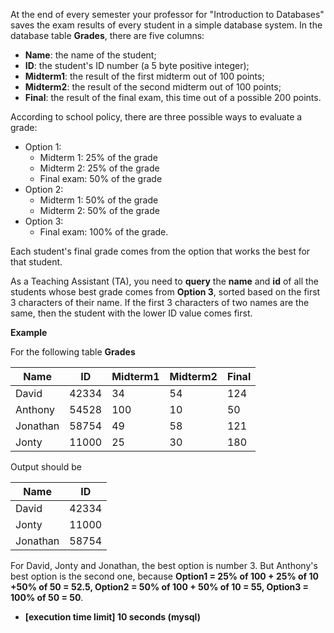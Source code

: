 At the end of every semester your professor for "Introduction to Databases" saves the exam results of every student in a simple database system. In the database table __Grades__, there are five columns:

* **Name**: the name of the student;
* **ID**: the student's ID number (a 5 byte positive integer);
* **Midterm1**: the result of the first midterm out of 100 points;
* **Midterm2**: the result of the second midterm out of 100 points;
* **Final**: the result of the final exam, this time out of a possible 200 points.

According to school policy, there are three possible ways to evaluate a grade:

* Option 1:
  * Midterm 1: 25% of the grade
  * Midterm 2: 25% of the grade
  * Final exam: 50% of the grade
* Option 2:
  * Midterm 1: 50% of the grade
  * Midterm 2: 50% of the grade
* Option 3:
  * Final exam: 100% of the grade.
  
Each student's final grade comes from the option that works the best for that student.

As a Teaching Assistant (TA), you need to __query__ the __name__ and __id__ of all the students whose best grade comes from __Option 3__, sorted based on the first 3 characters of their name. If the first 3 characters of two names are the same, then the student with the lower ID value comes first.

__Example__

For the following table __Grades__

|Name	|ID	|Midterm1	|Midterm2	|Final|
|---|---|---|---|---|
|David	|42334|	34|	54	|124|
|Anthony|	54528|	100|	10|	50|
|Jonathan	|58754	|49|	58|	121|
|Jonty	|11000	|25|	30|	180|

Output should be

|Name|	ID|
|---|---|
|David|	42334|
|Jonty|	11000|
|Jonathan|	58754|

For David, Jonty and Jonathan, the best option is number 3. But Anthony's best option is the second one, because __Option1 = 25% of 100 + 25% of 10 +50% of 50 = 52.5, Option2 = 50% of 100 + 50% of 10 = 55, Option3 = 100% of 50 = 50__.

+ __[execution time limit] 10 seconds (mysql)__
